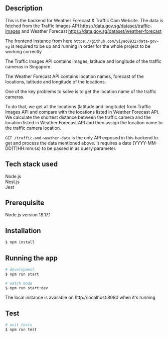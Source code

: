 ## Description

This is the backend for Weather Forecast & Traffic Cam Website. The data is fetched from the Traffic Images API https://data.gov.sg/dataset/traffic-images and Weather Forecast https://data.gov.sg/dataset/weather-forecast

The frontend instance from here `https://github.com/yiyao8932/data-gov-sg` is required to be up and running in order for the whole project to be working correctly

The Traffic Images API contains images, latitude and longitude of the traffic cameras in Singapore.

The Weather Forecast API contains location names, forecast of the locations, latitude and longitude of the locations.

One of the key problems to solve is to get the location name of the traffic cameras.

To do that, we get all the locations (latitude and longitude) from Traffic Images API and compare with the locations listed in Weather Forecast API. We calculate the shortest distance between the traffic camera and the location listed in Weather Forecast API and then assign the location name to the traffic camera location.

`GET /traffic-and-weather-data` is the only API exposed in this backend to get and process the data mentioned above. It requires a date (YYYY-MM-DD[T]HH:mm:ss) to be passed in as query parameter.

## Tech stack used

Node.js\
Nest.js\
Jest

## Prerequisite

Node.js version 18.17.1

## Installation

```bash
$ npm install
```

## Running the app

```bash
# development
$ npm run start

# watch mode
$ npm run start:dev

```

The local instance is available on http://localhost:8080 when it's running

## Test

```bash
# unit tests
$ npm run test
```
